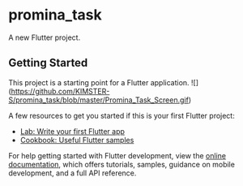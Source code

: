 # promina_task

A new Flutter project.

## Getting Started

This project is a starting point for a Flutter application.
![] (https://github.com/KIMSTER-S/promina_task/blob/master/Promina_Task_Screen.gif)

A few resources to get you started if this is your first Flutter project:

- [Lab: Write your first Flutter app](https://docs.flutter.dev/get-started/codelab)
- [Cookbook: Useful Flutter samples](https://docs.flutter.dev/cookbook)

For help getting started with Flutter development, view the
[online documentation](https://docs.flutter.dev/), which offers tutorials,
samples, guidance on mobile development, and a full API reference.
